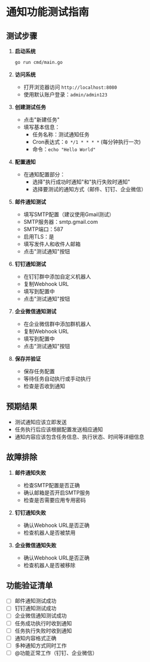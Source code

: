 # 通知功能测试指南

## 测试步骤

1. **启动系统**
   ```bash
   go run cmd/main.go
   ```

2. **访问系统**
   - 打开浏览器访问 `http://localhost:8080`
   - 使用默认账户登录：`admin/admin123`

3. **创建测试任务**
   - 点击"新建任务"
   - 填写基本信息：
     - 任务名称：测试通知任务
     - Cron表达式：`0 */1 * * * *` (每分钟执行一次)
     - 命令：`echo "Hello World"`

4. **配置通知**
   - 在通知配置部分：
     - 选择"执行成功时通知"和"执行失败时通知"
     - 选择要测试的通知方式（邮件、钉钉、企业微信）

5. **邮件通知测试**
   - 填写SMTP配置（建议使用Gmail测试）
   - SMTP服务器：smtp.gmail.com
   - SMTP端口：587
   - 启用TLS：是
   - 填写发件人和收件人邮箱
   - 点击"测试通知"按钮

6. **钉钉通知测试**
   - 在钉钉群中添加自定义机器人
   - 复制Webhook URL
   - 填写到配置中
   - 点击"测试通知"按钮

7. **企业微信通知测试**
   - 在企业微信群中添加群机器人
   - 复制Webhook URL
   - 填写到配置中
   - 点击"测试通知"按钮

8. **保存并验证**
   - 保存任务配置
   - 等待任务自动执行或手动执行
   - 检查是否收到通知

## 预期结果

- 测试通知应该立即发送
- 任务执行后应该根据配置发送相应通知
- 通知内容应该包含任务信息、执行状态、时间等详细信息

## 故障排除

1. **邮件通知失败**
   - 检查SMTP配置是否正确
   - 确认邮箱是否开启SMTP服务
   - 检查是否需要应用专用密码

2. **钉钉通知失败**
   - 确认Webhook URL是否正确
   - 检查机器人是否被禁用

3. **企业微信通知失败**
   - 确认Webhook URL是否正确
   - 检查机器人是否被移除

## 功能验证清单

- [ ] 邮件通知测试成功
- [ ] 钉钉通知测试成功
- [ ] 企业微信通知测试成功
- [ ] 任务成功执行时收到通知
- [ ] 任务执行失败时收到通知
- [ ] 通知内容格式正确
- [ ] 多种通知方式同时工作
- [ ] @功能正常工作（钉钉、企业微信）